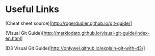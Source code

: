 # Useful Links

(Cheat sheet source)[http://rogerdudler.github.io/git-guide/]

(Visual Git Guide)[http://marklodato.github.io/visual-git-guide/index-en.html]

(D3 Visual Git Guide)[http://onlywei.github.io/explain-git-with-d3/]